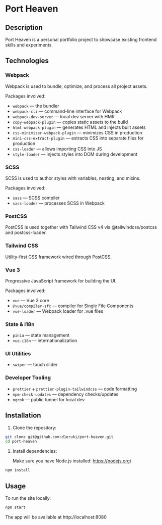 # Port Heaven

## Description

Port Heaven is a personal portfolio project to showcase existing frontend skills and experiments.

## Technologies

### Webpack

Webpack is used to bundle, optimize, and process all project assets.

Packages involved:

- `webpack` — the bundler
- `webpack-cli` — command-line interface for Webpack
- `webpack-dev-server` — local dev server with HMR
- `copy-webpack-plugin` — copies static assets to the build
- `html-webpack-plugin` — generates HTML and injects built assets
- `css-minimizer-webpack-plugin` — minimizes CSS in production
- `mini-css-extract-plugin` — extracts CSS into separate files for production
- `css-loader` — allows importing CSS into JS
- `style-loader` — injects styles into DOM during development

### SCSS

SCSS is used to author styles with variables, nesting, and mixins.

Packages involved:

- `sass` — SCSS compiler
- `sass-loader` — processes SCSS in Webpack

### PostCSS

PostCSS is used together with Tailwind CSS v4 via @tailwindcss/postcss and postcss-loader.

### Tailwind CSS

Utility-first CSS framework wired through PostCSS.

### Vue 3

Progressive JavaScript framework for building the UI.

Packages involved:

- `vue` — Vue 3 core
- `@vue/compiler-sfc` — compiler for Single File Components
- `vue-loader` — Webpack loader for .vue files

### State & i18n

- `pinia` — state management
- `vue-i18n` — internationalization

### UI Utilities

- `swiper` — touch slider

### Developer Tooling

- `prettier` + `prettier-plugin-tailwindcss` — code formatting
- `npm-check-updates` — dependency checks/updates
- `ngrok` — public tunnel for local dev

## Installation

1. Clone the repository:

```bash
git clone git@github.com:d1eruki/port-heaven.git
cd port-heaven
```

1. Install dependencies:

   Make sure you have Node.js installed: https://nodejs.org/

```bash
npm install
```

## Usage

To run the site locally:

```bash
npm start
```

The app will be available at http://localhost:8080
